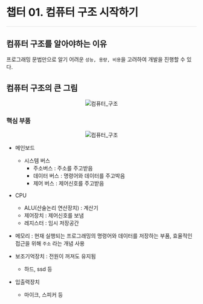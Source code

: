 # **챕터 01. 컴퓨터 구조 시작하기**
<hr style="height: 0.5px; background-color: rgba(0, 0, 0, .1); border: none;" />

## 컴퓨터 구조를 알아야하는 이유
프로그래밍 문법만으로 알기 어려운 `성능, 용량, 비용`을 고려하여 개발을 진행할 수 있다.

## 컴퓨터 구조의 큰 그림

<p align="center">
  <img src="https://github.com/our-study/make_cs_possible/tree/main/서영현/image/컴퓨터_구조.JPG" alt="컴퓨터_구조" title="컴퓨터_구조">
</p>

### 핵심 부품

<p align="center">
  <img src="https://github.com/our-study/make_cs_possible/tree/main/서영현/image/컴퓨터_구조_핵심부품.png" alt="컴퓨터_구조" title="컴퓨터_구조">
</p>

- 메인보드
  - 시스템 버스
    - 주소버스 : 주소를 주고받음
    - 데이터 버스 : 명령어와 데이터를 주고박음
    - 제어 버스 : 제어신호를 주고받음

- CPU
  - ALU(산술논리 연산장치) : 계산기
  - 제어장치 : 제어신호를 보냄
  - 레지스터 : 임시 저장공간

- 메모리 : 현재 실행되는 프로그래밍의 명령어와 데이터를 저장하는 부품, 효율적인 접근을 위해 `주소` 라는 개념 사용

- 보조기억장치 : 전원이 꺼져도 유지됨
  - 하드, ssd 등
- 입출력장치
  - 마이크, 스피커 등

<br/>
